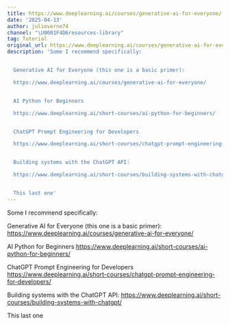 ```yaml
---
title: https://www.deeplearning.ai/courses/generative-ai-for-everyone/
date: '2025-04-13'
author: julioverne74
channel: "\U0001F4D6resources-library"
tag: Tutorial
original_url: https://www.deeplearning.ai/courses/generative-ai-for-everyone/
description: 'Some I recommend specifically:


  Generative AI for Everyone (this one is a basic primer):

  https://www.deeplearning.ai/courses/generative-ai-for-everyone/


  AI Python for Beginners

  https://www.deeplearning.ai/short-courses/ai-python-for-beginners/


  ChatGPT Prompt Engineering for Developers

  https://www.deeplearning.ai/short-courses/chatgpt-prompt-engineering-for-developers/


  Building systems with the ChatGPT API:

  https://www.deeplearning.ai/short-courses/building-systems-with-chatgpt/


  This last one'
---
```


Some I recommend specifically:

Generative AI for Everyone (this one is a basic primer):
https://www.deeplearning.ai/courses/generative-ai-for-everyone/

AI Python for Beginners
https://www.deeplearning.ai/short-courses/ai-python-for-beginners/

ChatGPT Prompt Engineering for Developers
https://www.deeplearning.ai/short-courses/chatgpt-prompt-engineering-for-developers/

Building systems with the ChatGPT API:
https://www.deeplearning.ai/short-courses/building-systems-with-chatgpt/

This last one